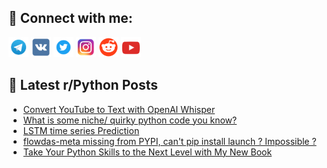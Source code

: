 ## 🔎 Connect with me:
[<img src="https://github.com/bullbesh/bullbesh/blob/main/images/Telegram.png" width="32" height="32" />](https://t.me/bullbesh)
[<img src="https://github.com/bullbesh/bullbesh/blob/main/images/VK.png" width="32" height="32" />](https://vk.com/bullbesh)
[<img src="https://github.com/bullbesh/bullbesh/blob/main/images/Twitter.png" width="32" height="32" />](https://twitter.com/bullbesh1)
[<img src="https://github.com/bullbesh/bullbesh/blob/main/images/Instagram.png" width="32" height="32" />](https://www.instagram.com/bullbesh)
[<img src="https://github.com/bullbesh/bullbesh/blob/main/images/Reddit.png" width="32" height="32" />](https://www.reddit.com/user/bullbesh)
[<img src="https://github.com/bullbesh/bullbesh/blob/main/images/YouTube.png" width="32" height="32" />](https://www.youtube.com/channel/UCtfjRs6uzgq5mfm8S06WTcg)

## 📕 Latest r/Python Posts
<!-- BLOG-POST-LIST:START -->
- [Convert YouTube to Text with OpenAI Whisper](https://www.reddit.com/r/Python/comments/zur8bn/convert_youtube_to_text_with_openai_whisper/)
- [What is some niche/ quirky python code you know?](https://www.reddit.com/r/Python/comments/zupnod/what_is_some_niche_quirky_python_code_you_know/)
- [LSTM time series Prediction](https://www.reddit.com/r/Python/comments/zupekh/lstm_time_series_prediction/)
- [flowdas-meta missing from PYPI, can&#39;t pip install launch ? Impossible ?](https://www.reddit.com/r/Python/comments/zuo3za/flowdasmeta_missing_from_pypi_cant_pip_install/)
- [Take Your Python Skills to the Next Level with My New Book](https://www.reddit.com/r/Python/comments/zun13d/take_your_python_skills_to_the_next_level_with_my/)
<!-- BLOG-POST-LIST:END -->
